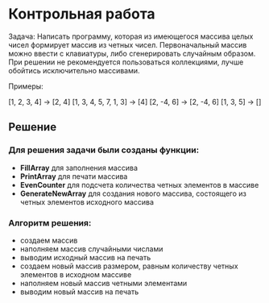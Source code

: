 # Контрольная работа

Задача: Написать программу, которая из имеющегося массива целых чисел формирует массив из четных чисел. Первоначальный массив можно ввести с клавиатуры, либо сгенерировать случайным образом. При решении не рекомендуется пользоваться коллекциями, лучше обойтись исключительно массивами.

Примеры:

[1, 2, 3, 4] -> [2, 4]
[1, 3, 4, 5, 7, 1, 3] -> [4]
[2, -4, 6] -> [2, -4, 6]
[1, 3, 5] -> []

## Решение

### Для решения задачи были созданы функции:
- **FillArray** для заполнения массива
- **PrintArray** для печати массива
- **EvenCounter** для подсчета количества четных элементов в массиве
- **GenerateNewArray** для создания нового массива, состоящего из четных элементов исходного массива

### Алгоритм решения:
- создаем массив
- наполняем массив случайными числами
- выводим исходный массив на печать
- создаем новый массив размером, равным количеству четных элементов в исходном массиве
- наполняем новый массив четными элементами
- выводим новый массив на печать